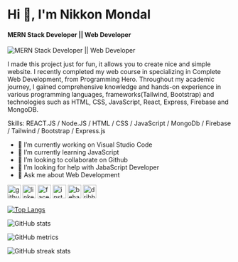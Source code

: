 # Hi 👋, I'm Nikkon Mondal
#### MERN Stack Developer || Web Developer
![MERN Stack Developer || Web Developer](https://media.licdn.com/dms/image/D5616AQEzrEAjwuugGQ/profile-displaybackgroundimage-shrink_350_1400/0/1688673630634?e=1694649600&v=beta&t=YWtp1lKIT_XAQtpwJRyQoMpt0SEQ9Zg736eTqV2VhN4)

I made this project just for fun, it allows you to create nice and simple website. I recently completed my web course in specializing in Complete Web Development, from Programming Hero. Throughout my academic journey, I gained comprehensive knowledge and hands-on experience in various programming languages, frameworks(Tailwind, Bootstrap) and technologies such as HTML, CSS, JavaScript, React, Express, Firebase and MongoDB.

Skills: REACT.JS / Node.JS / HTML / CSS / JavaScript / MongoDb / Firebase / Tailwind / Bootstrap / Express.js

- 🔭 I’m currently working on Visual Studio Code 
- 🌱 I’m currently learning JavaScript 
- 👯 I’m looking to collaborate on Github 
- 🤔 I’m looking for help with JabaScript Developer 
- 💬 Ask me about Web Development 


[<img src='https://cdn.jsdelivr.net/npm/simple-icons@3.0.1/icons/github.svg' alt='github' height='30'>](https://github.com/nikkonbd)  [<img src='https://cdn.jsdelivr.net/npm/simple-icons@3.0.1/icons/linkedin.svg' alt='linkedin' height='30'>](https://www.linkedin.com/in/https://www.linkedin.com/in/nikkon-mondal-4574b9282//)  [<img src='https://cdn.jsdelivr.net/npm/simple-icons@3.0.1/icons/facebook.svg' alt='facebook' height='30'>](https://www.facebook.com/https://www.facebook.com/nikkon.mondalbd)  [<img src='https://cdn.jsdelivr.net/npm/simple-icons@3.0.1/icons/instagram.svg' alt='instagram' height='30'>](https://www.instagram.com/https://www.instagram.com/nikkon.mondalbd//)  [<img src='https://cdn.jsdelivr.net/npm/simple-icons@3.0.1/icons/behance.svg' alt='behance' height='30'>](https://www.behance.net/nikkonmondal)  [<img src='https://cdn.jsdelivr.net/npm/simple-icons@3.0.1/icons/dribbble.svg' alt='dribbble' height='30'>](https://dribbble.com/NIKKON_GRAPHIC)  

[![Top Langs](https://github-readme-stats.vercel.app/api/top-langs/?username=nikkonbd)](https://github.com/anuraghazra/github-readme-stats)

![GitHub stats](https://github-readme-stats.vercel.app/api?username=nikkonbd&show_icons=true&count_private=true)  

![GitHub metrics](https://metrics.lecoq.io/nikkonbd)  

![GitHub streak stats](https://streak-stats.demolab.com/?user=nikkonbd)  







